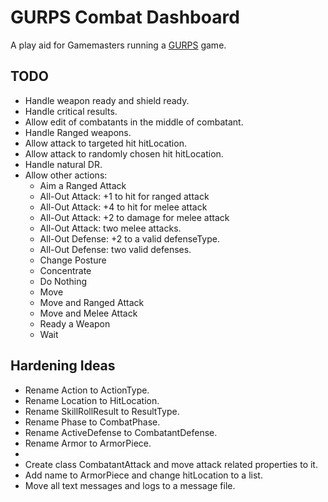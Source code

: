 # GURPS Combat Dashboard

A play aid for Gamemasters running a [GURPS](http://www.sjgames.com/gurps/) game.

## TODO

* Handle weapon ready and shield ready.
* Handle critical results.
* Allow edit of combatants in the middle of combatant.
* Handle Ranged weapons.
* Allow attack to targeted hit hitLocation.
* Allow attack to randomly chosen hit hitLocation.
* Handle natural DR.
* Allow other actions:
    * Aim a Ranged Attack
    * All-Out Attack: +1 to hit for ranged attack
    * All-Out Attack: +4 to hit for melee attack
    * All-Out Attack: +2 to damage for melee attack
    * All-Out Attack: two melee attacks.
    * All-Out Defense: +2 to a valid defenseType.
    * All-Out Defense: two valid defenses.
    * Change Posture
    * Concentrate
    * Do Nothing
    * Move
    * Move and Ranged Attack
    * Move and Melee Attack
    * Ready a Weapon
    * Wait

## Hardening Ideas

* Rename Action to ActionType.
* Rename Location to HitLocation.
* Rename SkillRollResult to ResultType.
* Rename Phase to CombatPhase.
* Rename ActiveDefense to CombatantDefense.
* Rename Armor to ArmorPiece.
*
* Create class CombatantAttack and move attack related properties to it.
* Add name to ArmorPiece and change hitLocation to a list.
* Move all text messages and logs to a message file.
